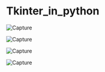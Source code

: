 # Tkinter_in_python




![Capture](https://user-images.githubusercontent.com/82764021/116089148-2c2cd780-a6c0-11eb-87c6-22608500edd9.PNG)



![Capture](https://user-images.githubusercontent.com/82764021/116089700-bd03b300-a6c0-11eb-8dee-e02ee3dc029a.PNG)



![Capture](https://user-images.githubusercontent.com/82764021/116090033-14a21e80-a6c1-11eb-817d-db5d32cedd63.PNG)


![Capture](https://user-images.githubusercontent.com/82764021/116090375-6b0f5d00-a6c1-11eb-8746-bb1684a90d64.PNG)

